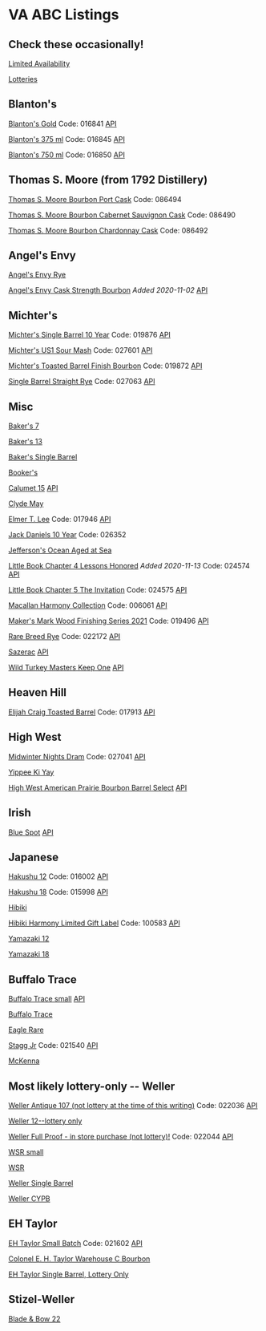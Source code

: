 # VA ABC Listings

## Check these occasionally!

[Limited Availability](https://www.abc.virginia.gov/products/limited-availability)

[Lotteries](https://www.abc.virginia.gov/products/limited-availability/lottery)

## Blanton's

[Blanton's Gold](https://www.abc.virginia.gov/products/bourbon/blanton-gold-label?productSize=0) Code: 016841
[API](https://www.abc.virginia.gov/webapi/inventory/storeNearby?storeNumber=224&productCode=016841&mileRadius=999&storeCount=5&buffer=0)

[Blanton's 375 ml](https://www.abc.virginia.gov/products/bourbon/blantons-single-barrel-bourbon?productSize=0) Code: 016845
[API](https://www.abc.virginia.gov/webapi/inventory/storeNearby?storeNumber=224&productCode=016845&mileRadius=999&storeCount=5&buffer=0)

[Blanton's 750 ml](https://www.abc.virginia.gov/products/bourbon/blantons-single-barrel-bourbon?productSize=1) Code: 016850
[API](https://www.abc.virginia.gov/webapi/inventory/storeNearby?storeNumber=224&productCode=016850&mileRadius=999&storeCount=5&buffer=0)

## Thomas S. Moore (from 1792 Distillery)
[Thomas S. Moore Bourbon Port Cask](https://www.abc.virginia.gov/products/bourbon/thomas-s-moore-bourbon-port-cask?productSize=0) Code: 086494

[Thomas S. Moore Bourbon Cabernet Sauvignon Cask](https://www.abc.virginia.gov/products/bourbon/thomas-s-moore-bourbon-cabernet-sauvignon-cask?productSize=0) Code: 086490

[Thomas S. Moore Bourbon Chardonnay Cask](https://www.abc.virginia.gov/products/bourbon/thomas-s-moore-bourbon-chardonnay-cask?productSize=0) Code: 086492

## Angel's Envy
[Angel's Envy Rye](https://www.abc.virginia.gov/products/rye/angels-envy-rye-whiskey?productSize=0)

[Angel's Envy Cask Strength Bourbon](https://www.abc.virginia.gov/products/bourbon/angels-envy-cask-strength-bourbon?productSize=0) *Added 2020-11-02*  [API](https://www.abc.virginia.gov/webapi/inventory/storeNearby?storeNumber=224&productCode=016567&mileRadius=999&storeCount=5&buffer=0)

## Michter's

[Michter's Single Barrel 10 Year](https://www.abc.virginia.gov/products/bourbon/michters-single-barrel-10-yr-bourbon?productSize=0) Code: 019876
[API](https://www.abc.virginia.gov/webapi/inventory/storeNearby?storeNumber=224&productCode=019876&mileRadius=999&storeCount=5&buffer=0)


[Michter's US1 Sour Mash](https://www.abc.virginia.gov/products/whiskey/michters-us1-sour-mash?productSize=0) Code: 027601
[API](https://www.abc.virginia.gov/webapi/inventory/storeNearby?storeNumber=224&productCode=027601&mileRadius=999&storeCount=5&buffer=0)

[Michter's Toasted Barrel Finish Bourbon](https://www.abc.virginia.gov/products/bourbon/michters-toasted-barrel-finish-bourbon?productSize=0) Code: 019872
[API](https://www.abc.virginia.gov/webapi/inventory/storeNearby?storeNumber=224&productCode=019872&mileRadius=999&storeCount=5&buffer=0)

[Single Barrel Straight Rye](https://www.abc.virginia.gov/products/rye/michters-us1-single-barrel-straight-rye?productSize=0) Code: 027063
[API](https://www.abc.virginia.gov/webapi/inventory/storeNearby?storeNumber=224&productCode=027063&mileRadius=999&storeCount=5&buffer=0)


## Misc
[Baker's 7](https://www.abc.virginia.gov/products/bourbon/bakers-bourbon?productSize=0)

[Baker's 13](https://www.abc.virginia.gov/products/bourbon/bakers-13-year?productSize=0)

[Baker's Single Barrel](https://www.abc.virginia.gov/products/bourbon/bakers-single-barrel-select?productSize=0)

[Booker's](https://www.abc.virginia.gov/products/bourbon/bookers-bourbon?productSize=0)

[Calumet 15](https://www.abc.virginia.gov/products/bourbon/calumet-15-year-old-bourbon?productSize=0)
[API](https://www.abc.virginia.gov/webapi/inventory/storeNearby?storeNumber=224&productCode=017192&mileRadius=999&storeCount=5&buffer=0)

[Clyde May](https://www.abc.virginia.gov/products/whiskey/clyde-mays-cask-strength-alabama-style-whiskey?productSize=0)

[Elmer T. Lee](https://www.abc.virginia.gov/products/bourbon/elmer-t-lee-bourbon?productSize=0) Code: 017946
[API](https://www.abc.virginia.gov/webapi/inventory/storeNearby?storeNumber=224&productCode=017946&mileRadius=999&storeCount=5&buffer=0)

[Jack Daniels 10 Year](https://www.abc.virginia.gov/products/whiskey/jack-daniels-10-yr?productSize=0) Code: 026352

[Jefferson's Ocean Aged at Sea](https://www.abc.virginia.gov/products/bourbon/jeffersons-ocean-aged-at-sea-cask-strength?productSize=0)

[Little Book Chapter 4 Lessons Honored](https://www.abc.virginia.gov/products/bourbon/little-book-chapter-4-lessons-honored?productSize=0) *Added 2020-11-13* Code: 024574
[API](https://www.abc.virginia.gov/webapi/inventory/storeNearby?storeNumber=224&productCode=024574&mileRadius=999&storeCount=5&buffer=0)

[Little Book Chapter 5 The Invitation](https://www.abc.virginia.gov/products/bourbon/little-book-chapter-5-the-invitation?productSize=0) Code: 024575
[API](https://www.abc.virginia.gov/webapi/inventory/storeNearby?storeNumber=224&productCode=024575&mileRadius=999&storeCount=5&buffer=0)

[Macallan Harmony Collection](https://www.abc.virginia.gov/products/scotch/macallan-harmony-collection?productSize=0) Code: 006061
[API](https://www.abc.virginia.gov/webapi/inventory/storeNearby?storeNumber=224&productCode=006061&mileRadius=999&storeCount=5&buffer=0)

[Maker's Mark Wood Finishing Series 2021](https://www.abc.virginia.gov/products/all-products/makers-mark-wood-finishing-series-2021?productSize=0) Code: 019496
[API](https://www.abc.virginia.gov/webapi/inventory/storeNearby?storeNumber=224&productCode=019496&mileRadius=999&storeCount=5&buffer=0)

[Rare Breed Rye](https://www.abc.virginia.gov/products/rye/rare-breed-rye?productSize=0) Code: 022172
[API](https://www.abc.virginia.gov/webapi/inventory/storeNearby?storeNumber=224&productCode=022172&mileRadius=999&storeCount=5&buffer=0)

[Sazerac](https://www.abc.virginia.gov/products/rye/sazerac-rye-6-yr?productSize=0)
[API](https://www.abc.virginia.gov/webapi/inventory/storeNearby?storeNumber=224&productCode=027100&mileRadius=999&storeCount=5&buffer=0)

[Wild Turkey Masters Keep One](https://www.abc.virginia.gov/products/bourbon/wild-turkey-masters-keep-one?productSize=0)
[API](https://www.abc.virginia.gov/webapi/inventory/storeNearby?storeNumber=224&productCode=022073&mileRadius=999&storeCount=5&buffer=0)



## Heaven Hill
[Elijah Craig Toasted Barrel](https://www.abc.virginia.gov/products/bourbon/elijah-craig-toasted-barrel?productSize=0) Code: 017913
[API](https://www.abc.virginia.gov/webapi/inventory/storeNearby?storeNumber=224&productCode=017913&mileRadius=999&storeCount=5&buffer=0)

## High West
[Midwinter Nights Dram](https://www.abc.virginia.gov/products/rye/high-west-a-midwinter-nights-dram?productSize=0) Code: 027041
[API](https://www.abc.virginia.gov/webapi/inventory/storeNearby?storeNumber=224&productCode=027041&mileRadius=999&storeCount=5&buffer=0)

[Yippee Ki Yay](https://www.abc.virginia.gov/products/rye/high-west-yippee-ki-yay-whiskey?productSize=0)

[High West American Prairie Bourbon Barrel Select](https://www.abc.virginia.gov/products/bourbon/high-west-american-prairie-bourbon-barrel-select?productSize=0)
[API](https://www.abc.virginia.gov/webapi/inventory/storeNearby?storeNumber=224&productCode=018606&mileRadius=999&storeCount=5&buffer=0)

## Irish
[Blue Spot](...) 
[API](https://www.abc.virginia.gov/webapi/inventory/storeNearby?storeNumber=224&productCode=015534&mileRadius=999&storeCount=5&buffer=0)

## Japanese
[Hakushu 12](https://www.abc.virginia.gov/products/whiskey/hakushu-12-year-japanese-whiskey?productSize=0) Code: 016002
[API](https://www.abc.virginia.gov/webapi/inventory/storeNearby?storeNumber=224&productCode=016002&mileRadius=999&storeCount=5&buffer=0)

[Hakushu 18](https://www.abc.virginia.gov/products/whiskey/hakushu-18-year-japanese-whiskey?productSize=0) Code: 015998
[API](https://www.abc.virginia.gov/webapi/inventory/storeNearby?storeNumber=224&productCode=015998&mileRadius=999&storeCount=5&buffer=0)

[Hibiki](https://www.abc.virginia.gov/products/whiskey/hibiki-harmony-whiskey?productSize=0)

[Hibiki Harmony Limited Gift Label](https://www.abc.virginia.gov/products/whiskey/hibiki-harmony-limited-gift-label?productSize=0) Code: 100583
[API](https://www.abc.virginia.gov/webapi/inventory/storeNearby?storeNumber=224&productCode=100583&mileRadius=999&storeCount=5&buffer=0)

[Yamazaki 12](https://www.abc.virginia.gov/products/whiskey/suntory-yamazaki-12-year-whisky?productSize=0)

[Yamazaki 18](https://www.abc.virginia.gov/products/whiskey/yamazaki-18-year-whisky?productSize=0)


## Buffalo Trace

[Buffalo Trace small](https://www.abc.virginia.gov/products/bourbon/buffalo-trace-bourbon?productSize=0)
[API](https://www.abc.virginia.gov/webapi/inventory/storeNearby?storeNumber=224&productCode=018008&mileRadius=999&storeCount=5&buffer=0)


[Buffalo Trace](https://www.abc.virginia.gov/products/bourbon/buffalo-trace-bourbon?productSize=1)

[Eagle Rare](https://www.abc.virginia.gov/products/bourbon/eagle-rare-10-year-bourbon?productSize=1)

[Stagg Jr](https://www.abc.virginia.gov/products/bourbon/stagg-jr?productSize=0) Code: 021540
[API](https://www.abc.virginia.gov/webapi/inventory/storeNearby?storeNumber=224&productCode=021540&mileRadius=999&storeCount=5&buffer=0)

[McKenna](https://www.abc.virginia.gov/products/bourbon/henry-mckenna-single-barrel-bourbon?productSize=0)


## Most likely lottery-only -- Weller

[Weller Antique 107 (not lottery at the time of this writing)](https://www.abc.virginia.gov/products/bourbon/old-weller-antique-107-bourbon?productSize=0) Code: 022036
[API](https://www.abc.virginia.gov/webapi/inventory/storeNearby?storeNumber=224&productCode=022036&mileRadius=999&storeCount=5&buffer=0)

[Weller 12--lottery only](https://www.abc.virginia.gov/products/bourbon/weller-12-year-wheated-bourbon?productSize=0)

[Weller Full Proof - in store purchase (not lottery)!](https://www.abc.virginia.gov/products/bourbon/weller-full-proof?productSize=0) Code: 022044
[API](https://www.abc.virginia.gov/webapi/inventory/storeNearby?storeNumber=224&productCode=022044&mileRadius=999&storeCount=5&buffer=0)

[WSR small](https://www.abc.virginia.gov/products/bourbon/wl-weller-special-reserve-bourbon?productSize=0)

[WSR](https://www.abc.virginia.gov/products/bourbon/wl-weller-special-reserve-bourbon?productSize=1)

[Weller Single Barrel](https://www.abc.virginia.gov/products/bourbon/weller-single-barrel?productSize=0)

[Weller CYPB](https://www.abc.virginia.gov/products/bourbon/weller-cypb-bourbon?productSize=0)


## EH Taylor
[EH Taylor Small Batch](https://www.abc.virginia.gov/products/bourbon/e-h-taylor-jr-small-batch-whiskey?productSize=0) Code: 021602
[API](https://www.abc.virginia.gov/webapi/inventory/storeNearby?storeNumber=224&productCode=021602&mileRadius=999&storeCount=5&buffer=0)

[Colonel E. H. Taylor Warehouse C Bourbon](https://www.abc.virginia.gov/products/bourbon/colonel-e-h-taylor-warehouse-c-bourbon?productSize=0)

[EH Taylor Single Barrel, Lottery Only](https://www.abc.virginia.gov/products/bourbon/e-h-taylor-jr-single-barrel-bourbon?productSize=0)

## Stizel-Weller
[Blade & Bow 22](https://www.abc.virginia.gov/products/bourbon/blade-and-bow-22-year-bourbon?productSize=0)
